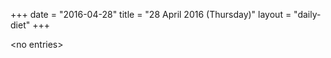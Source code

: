 +++
date = "2016-04-28"
title = "28 April 2016 (Thursday)"
layout = "daily-diet"
+++


\<no entries\>
